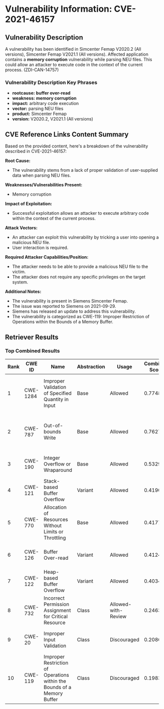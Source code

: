 # Vulnerability Information: CVE-2021-46157

## Vulnerability Description
A vulnerability has been identified in Simcenter Femap V2020.2 (All versions), Simcenter Femap V2021.1 (All versions). Affected application contains a **memory corruption** vulnerability while parsing NEU files. This could allow an attacker to execute code in the context of the current process. (ZDI-CAN-14757)

### Vulnerability Description Key Phrases
- **rootcause:** **buffer over-read**
- **weakness:** **memory corruption**
- **impact:** arbitrary code execution
- **vector:** parsing NEU files
- **product:** Simcenter Femap
- **version:** V2020.2, V2021.1 (All versions)

## CVE Reference Links Content Summary
Based on the provided content, here's a breakdown of the vulnerability described in CVE-2021-46157:

**Root Cause:**
- The vulnerability stems from a lack of proper validation of user-supplied data when parsing NEU files.

**Weaknesses/Vulnerabilities Present:**
- Memory corruption

**Impact of Exploitation:**
- Successful exploitation allows an attacker to execute arbitrary code within the context of the current process.

**Attack Vectors:**
- An attacker can exploit this vulnerability by tricking a user into opening a malicious NEU file.
- User interaction is required.

**Required Attacker Capabilities/Position:**
- The attacker needs to be able to provide a malicious NEU file to the victim.
- The attacker does not require any specific privileges on the target system.

**Additional Notes:**

- The vulnerability is present in Siemens Simcenter Femap.
- The issue was reported to Siemens on 2021-09-29.
- Siemens has released an update to address this vulnerability.
- The vulnerability is categorized as CWE-119: Improper Restriction of Operations within the Bounds of a Memory Buffer.

## Retriever Results

### Top Combined Results

| Rank | CWE ID | Name | Abstraction | Usage | Combined Score | Retrievers | Individual Scores |
|------|--------|------|-------------|-------|---------------|------------|-------------------|
| 1 | CWE-1284 | Improper Validation of Specified Quantity in Input | Base | Allowed | 0.7748 | dense, sparse, graph | dense: 0.517, sparse: 0.445, graph: 0.733 |
| 2 | CWE-787 | Out-of-bounds Write | Base | Allowed | 0.7627 | dense, sparse, graph | dense: 0.555, sparse: 0.378, graph: 0.751 |
| 3 | CWE-190 | Integer Overflow or Wraparound | Base | Allowed | 0.5329 | sparse, graph | sparse: 0.307, graph: 1.000 |
| 4 | CWE-121 | Stack-based Buffer Overflow | Variant | Allowed | 0.4190 | dense, sparse | dense: 0.534, sparse: 0.327 |
| 5 | CWE-770 | Allocation of Resources Without Limits or Throttling | Base | Allowed | 0.4177 | dense, sparse | dense: 0.512, sparse: 0.282 |
| 6 | CWE-126 | Buffer Over-read | Variant | Allowed | 0.4124 | dense, sparse | dense: 0.522, sparse: 0.324 |
| 7 | CWE-122 | Heap-based Buffer Overflow | Variant | Allowed | 0.4034 | dense, sparse | dense: 0.514, sparse: 0.314 |
| 8 | CWE-732 | Incorrect Permission Assignment for Critical Resource | Class | Allowed-with-Review | 0.2463 | dense, sparse | dense: 0.510, sparse: 0.287 |
| 9 | CWE-20 | Improper Input Validation | Class | Discouraged | 0.2086 | dense, sparse | dense: 0.541, sparse: 0.342 |
| 10 | CWE-119 | Improper Restriction of Operations within the Bounds of a Memory Buffer | Class | Discouraged | 0.1983 | dense, sparse | dense: 0.561, sparse: 0.284 |

